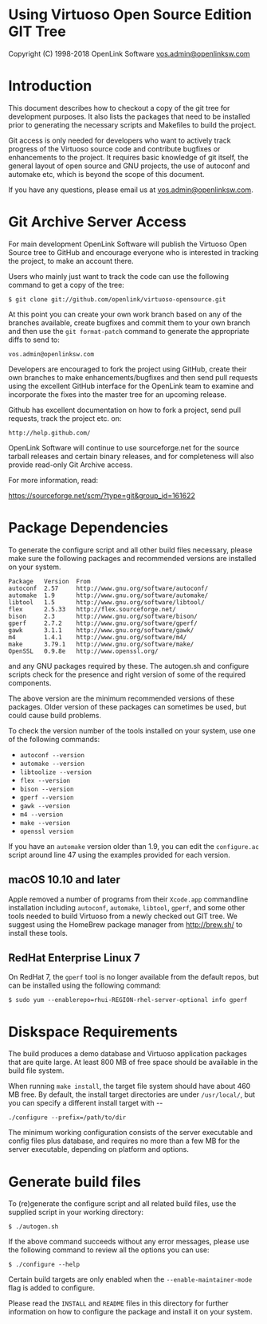 Using Virtuoso Open Source Edition GIT Tree
===========================================

Copyright (C) 1998-2018 OpenLink Software <vos.admin@openlinksw.com>


Introduction
============

This document describes how to checkout a copy of the git tree for
development purposes. It also lists the packages that need to be
installed prior to generating the necessary scripts and Makefiles to
build the project.

Git access is only needed for developers who want to actively track
progress of the Virtuoso source code and contribute bugfixes or
enhancements to the project. It requires basic knowledge of git
itself, the general layout of open source and GNU projects, the use
of autoconf and automake etc, which is beyond the scope of this
document. 

If you have any questions, please email us at <vos.admin@openlinksw.com>.


Git Archive Server Access
=========================

For main development OpenLink Software will publish the Virtuoso
Open Source tree to GitHub and encourage everyone who is interested
in tracking the project, to make an account there.

Users who mainly just want to track the code can use the following
command to get a copy of the tree:

    $ git clone git://github.com/openlink/virtuoso-opensource.git


At this point you can create your own work branch based on any of
the branches available, create bugfixes and commit them to your own
branch and then use the `git format-patch` command to generate the
appropriate diffs to send to:

    vos.admin@openlinksw.com


Developers are encouraged to fork the project using GitHub, create
their own branches to make enhancements/bugfixes and then send pull
requests using the excellent GitHub interface for the OpenLink team
to examine and incorporate the fixes into the master tree for an
upcoming release.

Github has excellent documentation on how to fork a project, send
pull requests, track the project etc. on:

    http://help.github.com/


OpenLink Software will continue to use sourceforge.net for the
source tarball releases and certain binary releases, and for
completeness will also provide read-only Git Archive access.

For more information, read:

   https://sourceforge.net/scm/?type=git&group_id=161622




Package Dependencies
====================

To generate the configure script and all other build files necessary,
please make sure the following packages and recommended versions are
installed on your system.

    Package   Version  From
    autoconf  2.57     http://www.gnu.org/software/autoconf/
    automake  1.9      http://www.gnu.org/software/automake/
    libtool   1.5      http://www.gnu.org/software/libtool/
    flex      2.5.33   http://flex.sourceforge.net/
    bison     2.3      http://www.gnu.org/software/bison/
    gperf     2.7.2    http://www.gnu.org/software/gperf/
    gawk      3.1.1    http://www.gnu.org/software/gawk/
    m4        1.4.1    http://www.gnu.org/software/m4/
    make      3.79.1   http://www.gnu.org/software/make/
    OpenSSL   0.9.8e   http://www.openssl.org/

and any GNU packages required by these. The autogen.sh and configure
scripts check for the presence and right version of some of the required
components.

The above version are the minimum recommended versions of these
packages. Older version of these packages can sometimes be used, but
could cause build problems.

To check the version number of the tools installed on your system,
use one of the following commands:

  * `autoconf --version`
  * `automake --version`
  * `libtoolize --version`
  * `flex --version`
  * `bison --version`
  * `gperf --version`
  * `gawk --version`
  * `m4 --version`
  * `make --version`
  * `openssl version`

If you have an `automake` version older than 1.9, you can edit the 
`configure.ac` script around line 47 using the examples provided for
each version.

macOS 10.10 and later
---------------------
Apple removed a number of programs from their `Xcode.app` commandline
installation including `autoconf`, `automake`, `libtool`, `gperf`, and
some other tools needed to build Virtuoso from a newly checked out
GIT tree. We suggest using the HomeBrew package manager from
http://brew.sh/ to install these tools.

RedHat Enterprise Linux 7
-------------------------
On RedHat 7, the `gperf` tool is no longer available from the default
repos, but can be installed using the following command:

    $ sudo yum --enablerepo=rhui-REGION-rhel-server-optional info gperf


Diskspace Requirements
======================

The build produces a demo database and Virtuoso application packages
that are quite large. At least 800 MB of free space should be available
in the build file system.

When running `make install`, the target file system should have about 460
MB free. By default, the install target directories are under `/usr/local/`,
but you can specify a different install target with --

    ./configure --prefix=/path/to/dir

The minimum working configuration consists of the server executable
and config files plus database, and requires no more than a few MB for 
the server executable, depending on platform and options.


Generate build files
====================

To (re)generate the configure script and all related build files,
use the supplied script in your working directory:

    $ ./autogen.sh

If the above command succeeds without any error messages, please use the
following command to review all the options you can use:

    $ ./configure --help

Certain build targets are only enabled when the `--enable-maintainer-mode`
flag is added to configure.

Please read the `INSTALL` and `README` files in this directory for further
information on how to configure the package and install it on your system.
